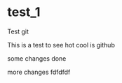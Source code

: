 test_1
======

Test git

This is a test to see hot cool is github


some changes done

more changes
fdfdfdf


